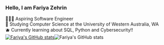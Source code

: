### Hello, I am Fariya Zehrin
👩🏻‍💻 Aspiring Software Engineer </br>
🍋 Studying Computer Science at the University of Western Australia, WA</br>
🫐 Currently learning about SQL, Python and Cybersecurity!! </br>
[![Fariya's GitHub stats](https://github-readme-stats.vercel.app/api?username=Fariya-Zehrin)](https://github.com/Fariya-Zehrin/github-readme-stats)![Fariya's GitHub stats](https://github-readme-stats.vercel.app/api?username=Fariya-Zehrin&show_icons=true&theme=radical)


